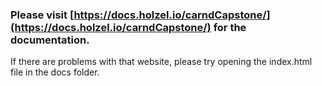 ### Please visit [https://docs.holzel.io/carndCapstone/](https://docs.holzel.io/carndCapstone/) for the documentation. 

If there are problems with that website, please try opening the index.html file in the docs folder.
